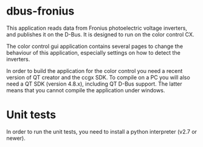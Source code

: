 dbus-fronius
============
This application reads data from Fronius photoelectric voltage inverters, and
publishes it on the D-Bus. It is designed to run on the color control CX.

The color control gui application contains several pages to change the behaviour
of this application, especially settings on how to detect the inverters.

In order to build the application for the color control you need a recent
version of QT creator and the ccgx SDK. To compile on a PC you will also need a
QT SDK (version 4.8.x), including QT D-Bus support. The latter means that you
cannot compile the application under windows.

Unit tests
==========

In order to run the unit tests, you need to install a python interpreter (v2.7
or newer).
